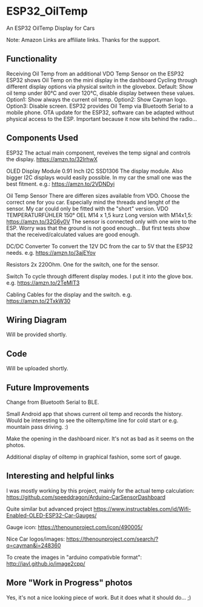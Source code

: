 # ESP32_OilTemp
An ESP32 OilTemp Display for Cars



Note: Amazon Links are affiliate links. Thanks for the support.

## Functionality

Receiving Oil Temp from an additional VDO Temp Sensor on the ESP32
ESP32 shows Oil Temp on the mini display in the dashboard
Cycling through different display options via physical switch in the glovebox.
  Default: Show oil temp under 80°C and over 120°C, disable display between these values.
  Option1: Show always the current oil temp.
  Option2: Show Cayman logo.
  Option3: Disable screen.
ESP32 provides Oil Temp via Bluetooth Serial to a mobile phone.
OTA update for the ESP32, software can be adapted without physical access to the ESP. Important because it now sits behind the radio...

## Components Used

ESP32
The actual main component, reveives the temp signal and controls the display.
https://amzn.to/32IrhwX

OLED Display Module 0.91 Inch I2C SSD1306
The display module. Also bigger I2C displays would easily possible. In my car the small one was the best fitment.
e.g.: https://amzn.to/2VDNDyi

Oil Temp Sensor
There are differen sizes available from VDO. Choose the correct one for you car. Especially mind the threads and lenght of the sensor. My car could only be fitted with the "short" version.
VDO TEMPERATURFÜHLER 150° OEL M14 x 1,5 kurz
Long version with M14x1,5: https://amzn.to/32G6v0V
The sensor is connected only with one wire to the ESP. Worry was that the ground is not good enough... But first tests show that the received/calculated values are good enough.

DC/DC Converter
To convert the 12V DC from the car to 5V that the ESP32 needs.
e.g. https://amzn.to/3ajEYov

Resistors
2x 220Ohm. One for the switch, one for the sensor.

Switch
To cycle through different display modes. I put it into the glove box.
e.g. https://amzn.to/2TeMIT3

Cabling
Cables for the display and the switch.
e.g. https://amzn.to/2TxkW30

## Wiring Diagram
Will be provided shortly.

## Code
Will be uploaded shortly.

## Future Improvements
Change from Bluetooth Serial to BLE.

Small Android app that shows current oil temp and records the history. Would be interesting to see the oiltemp/time line for cold start or e.g. mountain pass driving. :)

Make the opening in the dashboard nicer. 
It's not as bad as it seems on the photos.

Additional display of oiltemp in graphical fashion, some sort of gauge.

## Interesting and helpful links

I was mostly working by this project, mainly for the actual temp calculation:
https://github.com/speeddragon/Arduino-CarSensorDashboard

Quite similar but advanced project
https://www.instructables.com/id/Wifi-Enabled-OLED-ESP32-Car-Gauges/

Gauge icon:
https://thenounproject.com/icon/490005/

Nice Car logos/images:
https://thenounproject.com/search/?q=cayman&i=248360

To create the images in "arduino compativble format":
http://javl.github.io/image2cpp/

## More "Work in Progress" photos
Yes, it's not a nice looking piece of work. But it does what it should do... ;)

<!--stackedit_data:
eyJoaXN0b3J5IjpbLTE0MDA2NTcwNjZdfQ==
-->